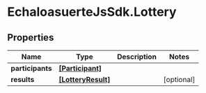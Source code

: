 # EchaloasuerteJsSdk.Lottery

## Properties
Name | Type | Description | Notes
------------ | ------------- | ------------- | -------------
**participants** | [**[Participant]**](Participant.md) |  | 
**results** | [**[LotteryResult]**](LotteryResult.md) |  | [optional] 


